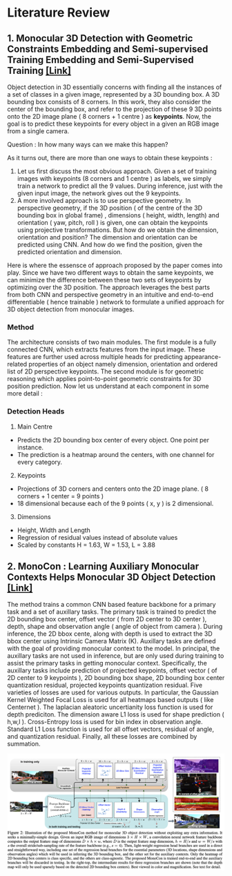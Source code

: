 # Literature Review

## 1. Monocular 3D Detection with Geometric Constraints Embedding and Semi-supervised Training Embedding and Semi-Supervised Training [[Link]](https://arxiv.org/abs/2009.00764)

Object detection in 3D essentially concerns with finding all the instances of a set of classes in a given image, represented by a 3D bounding box. A 3D bounding box consists of 8 corners. In this work, they also consider the center of the bounding box, and refer to the projection of these 9 3D points onto the 2D image plane ( 8 corners + 1 centre ) as **keypoints**. Now, the goal is to predict these keypoints for every object in a given an RGB image from a single camera. 

Question : In how many ways can we make this happen? 

As it turns out, there are more than one ways to obtain these keypoints :
1. Let us first discuss the most obvious approach. Given a set of training images with keypoints (8 corners and 1 centre ) as labels, we simply train a network to predict all the 9 values. During inference, just with the given input image, the network gives out the 9 keypoints. 
2. A more involved approach is to use perspective geometry. In perspective geometry, if the 3D position ( of the centre of the 3D bounding box in global frame) , dimensions ( height, width, length) and orientation ( yaw, pitch, roll ) is given,  one can obtain the keypoints using projective transformations. But how do we obtain the dimension, orientation and position? The dimension and orientation can be predicted using CNN. And how do we find the position, given the predicted orientation and dimension.

Here is where the essensce of approach proposed by the paper comes into play. Since we have two different ways to obtain the same keypoints, we can minimize the difference between these two sets of keypoints by optimizing over the 3D position. The approach leverages the best parts from both CNN and perspective geometry in an intuitive and end-to-end differentiable ( hence trainable ) network to formulate a unified approach for 3D object detection from monocular images. 


### Method
The architecture consists of two main modules. The first module is a fully connected CNN, which extracts features from the input image. 
These features are further used across multiple heads for predicting appearance-related properties of an object namely dimension, orientation and ordered list of 2D perspective keypoints. The second module is for geometric reasoning which applies point-to-point geometric constraints for 3D position prediction. Now let us understand at each component in some more detail :


### Detection Heads 
1. Main Centre 
  * Predicts the 2D bounding box center of every object. One point per instance.
  * The prediction is a heatmap around the centers, with one channel for every category. 
2. Keypoints 
  * Projections of 3D corners and centers onto the 2D image plane. ( 8 corners + 1 center = 9 points )
  * 18 dimensional because each of the 9 points ( x, y ) is 2 dimensional.
3. Dimensions
  * Height, Width and Length
  * Regression of residual values instead of absolute values
  * Scaled by constants H = 1.63, W = 1.53, L = 3.88



## 2.  MonoCon : Learning Auxiliary Monocular Contexts Helps Monocular 3D Object Detection [[Link]](https://arxiv.org/abs/2112.04628)

The method trains a common CNN based feature backbone for a primary task and a set of auxillary tasks. The primary task is trained to predict the 2D bounding box center, offset vector ( from 2D center to 3D center ), depth, shape and observation angle ( angle of object from camera ). During inference, the 2D bbox cente, along with depth is used to extract the 3D bbox center using Intrinsic Camera Matrix (K). Auxillary tasks are defined with the goal of providing monocular context to the model. In principal, the auxillary tasks are not used in inference, but are only used during training to assist the primary tasks in getting monocular context. Specifically, the auxillary tasks include prediction of projected keypoints, offset vector ( of 2D center to 9 keypoints ), 2D bounding box shape, 2D bounding box center quantization residual, projected keypoints quantization residual. Five varieties of losses are used for various outputs. In particular, the Gaussian Kernel Weighted Focal Loss is used for all heatmaps based outputs ( like Centernet ). The laplacian aleatoric uncertianity loss function is used for depth prediciton. The dimension aware L1 loss is used for shape prediction ( h,w,l ). Cross-Entropy loss is used for bin index in observation angle. Standard L1 Loss function is used for all offset vectors, residual of angle, and quantization residual. Finally, all these losses are combined by summation. 


![image](Monocon.png)
